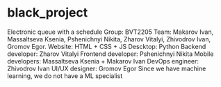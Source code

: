 # black_project
Electronic queue with a schedule
Group: BVT2205
Team: Makarov Ivan, Massaltseva Ksenia, Pshenichnyi Nikita, Zharov Vitalyi, Zhivodrov Ivan, Gromov Egor.
Website: HTML + CSS + JS
Descktop: Python 
Backend developer: Zharov Vitalyi
Frontend developer: Pshenichnyi Nikita
Mobile developers: Massaltseva Ksenia + Makarov Ivan
DevOps engineer: Zhivodrov Ivan
UI/UX designer: Gromov Egor
Since we have machine learning, we do not have a ML specialist

